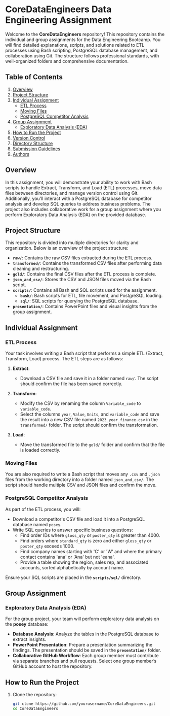 # CoreDataEngineers Data Engineering Assignment

Welcome to the **CoreDataEngineers** repository! This repository contains the individual and group assignments for the Data Engineering Bootcamp. You will find detailed explanations, scripts, and solutions related to ETL processes using Bash scripting, PostgreSQL database management, and collaboration using Git. The structure follows professional standards, with well-organized folders and comprehensive documentation.

## Table of Contents

1. [Overview](#overview)
2. [Project Structure](#project-structure)
3. [Individual Assignment](#individual-assignment)
    - [ETL Process](#etl-process)
    - [Moving Files](#moving-files)
    - [PostgreSQL Competitor Analysis](#postgresql-competitor-analysis)
4. [Group Assignment](#group-assignment)
    - [Exploratory Data Analysis (EDA)](#exploratory-data-analysis-eda)
5. [How to Run the Project](#how-to-run-the-project)
6. [Version Control](#version-control)
7. [Directory Structure](#directory-structure)
8. [Submission Guidelines](#submission-guidelines)
9. [Authors](#authors)

## Overview

In this assignment, you will demonstrate your ability to work with Bash scripts to handle Extract, Transform, and Load (ETL) processes, move data files between directories, and manage version control using Git. Additionally, you'll interact with a PostgreSQL database for competitor analysis and develop SQL queries to address business problems. The project also includes collaborative work for a group assignment where you perform Exploratory Data Analysis (EDA) on the provided database.

## Project Structure

This repository is divided into multiple directories for clarity and organization. Below is an overview of the project structure:

- **`raw/`**: Contains the raw CSV files extracted during the ETL process.
- **`transformed/`**: Contains the transformed CSV files after performing data cleaning and restructuring.
- **`gold/`**: Contains the final CSV files after the ETL process is complete.
- **`json_and_csv/`**: Stores the CSV and JSON files moved via the Bash script.
- **`scripts/`**: Contains all Bash and SQL scripts used for the assignment.
    - **`bash/`**: Bash scripts for ETL, file movement, and PostgreSQL loading.
    - **`sql/`**: SQL scripts for querying the PostgreSQL database.
- **`presentation/`**: Contains PowerPoint files and visual insights from the group assignment.

## Individual Assignment

### ETL Process

Your task involves writing a Bash script that performs a simple ETL (Extract, Transform, Load) process. The ETL steps are as follows:

1. **Extract**: 
   - Download a CSV file and save it in a folder named `raw/`. The script should confirm the file has been saved correctly.
   
2. **Transform**: 
   - Modify the CSV by renaming the column `Variable_code` to `variable_code`. 
   - Select the columns `year`, `Value`, `Units`, and `variable_code` and save the result into a new CSV file named `2023_year_finance.csv` in the `transformed/` folder. The script should confirm the transformation.

3. **Load**: 
   - Move the transformed file to the `gold/` folder and confirm that the file is loaded correctly.

### Moving Files

You are also required to write a Bash script that moves any `.csv` and `.json` files from the working directory into a folder named `json_and_csv/`. The script should handle multiple CSV and JSON files and confirm the move.

### PostgreSQL Competitor Analysis

As part of the ETL process, you will:
- Download a competitor's CSV file and load it into a PostgreSQL database named `posey`.
- Write SQL queries to answer specific business questions:
   - Find order IDs where `gloss_qty` or `poster_qty` is greater than 4000.
   - Find orders where `standard_qty` is zero and either `gloss_qty` or `poster_qty` exceeds 1000.
   - Find company names starting with 'C' or 'W' and where the primary contact contains 'ana' or 'Ana' but not 'eana'.
   - Provide a table showing the region, sales rep, and associated accounts, sorted alphabetically by account name.

Ensure your SQL scripts are placed in the **`scripts/sql/`** directory.

## Group Assignment

### Exploratory Data Analysis (EDA)

For the group project, your team will perform exploratory data analysis on the **posey** database:

- **Database Analysis**: Analyze the tables in the PostgreSQL database to extract insights.
- **PowerPoint Presentation**: Prepare a presentation summarizing the findings. The presentation should be saved in the **`presentation/`** folder.
- **Collaborative GitHub Workflow**: Each group member must contribute via separate branches and pull requests. Select one group member’s GitHub account to host the repository.

## How to Run the Project

1. Clone the repository:
   ```bash
   git clone https://github.com/yourusername/CoreDataEngineers.git
   cd CoreDataEngineers

